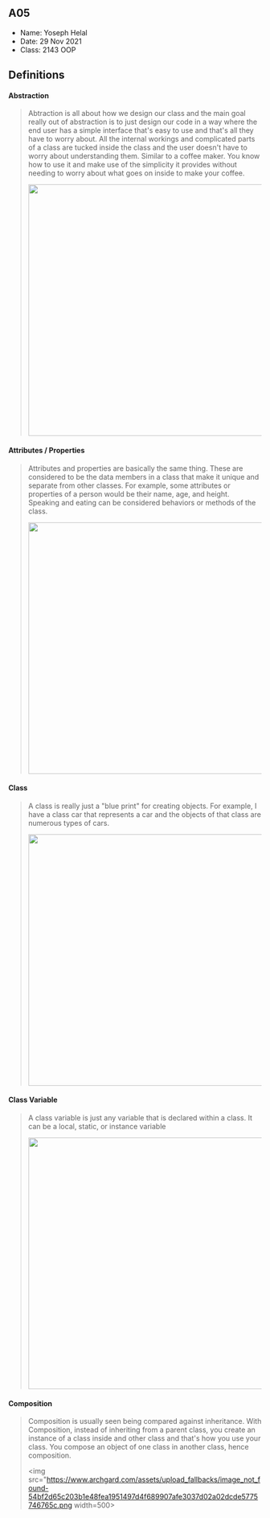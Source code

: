 ## A05

- Name: Yoseph Helal
- Date: 29 Nov 2021
- Class: 2143 OOP

## Definitions

#### Abstraction

> Abtraction is all about how we design our class and the main goal really out of abstraction is to just design our code in a way where the end user has a simple interface that's easy to use and that's all they have to worry about. All the internal workings and complicated parts of a class are tucked inside the class and the user doesn't have to worry about understanding them. Similar to a coffee maker. You know how to use it and make use of the simplicity it provides without needing to worry about what goes on inside to make your coffee.
>
><img src="https://cdn.journaldev.com/wp-content/uploads/2019/09/process-abstraction-1024x737.png" width=500>

#### Attributes / Properties

> Attributes and properties are basically the same thing. These are considered to be the data members in a class that make it unique and separate from other classes. For example, some attributes or properties of a person would be their name, age, and height. Speaking and eating can be considered behaviors or methods of the class.
>
><img src="https://www.oreilly.com/library/view/hands-on-object-oriented-programming/9781789617726/assets/25c48d63-51cf-4aac-b1dc-1a449d41f7b1.png" width=500>

#### Class

> A class is really just a "blue print" for creating objects. For example, I have a class car that represents a car and the objects of that class are numerous types of cars.
>
><img src="https://ds055uzetaobb.cloudfront.net/brioche/uploads/pJZt3mh3Ht-prettycars.png?width=2400" width=500>

#### Class Variable

> A class variable is just any variable that is declared within a class. It can be a local, static, or instance variable
>
><img src="https://media.geeksforgeeks.org/wp-content/cdn-uploads/20191113121956/TypesofVariableInC.png" width=500>

#### Composition

> Composition is usually seen being compared against inheritance. With Composition, instead of inheriting from a parent class, you create an instance of a class inside and other class and that's how you use your class. You compose an object of one class in another class, hence composition.
>
><img src="https://www.archgard.com/assets/upload_fallbacks/image_not_found-54bf2d65c203b1e48fea1951497d4f689907afe3037d02a02dcde5775746765c.png width=500>
